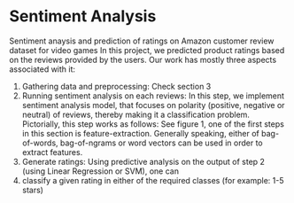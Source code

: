 # Sentiment Analysis

Sentiment anaysis and prediction of ratings on Amazon customer review dataset for video games
In this project, we predicted product ratings based on the reviews provided by the users. Our work has mostly three aspects associated with it:
1. Gathering data and preprocessing: Check section 3
2. Running sentiment analysis on each reviews: In this step, we implement sentiment analysis model, that focuses on polarity (positive, negative or neutral) of reviews, thereby making it a classification problem. Pictorially, this step works as follows: See figure 1, one of the first steps in this section is feature-extraction. Generally speaking, either of bag-of-words, bag-of-ngrams or word vectors can be used in order to extract features. 
3. Generate ratings: Using predictive analysis on the output of step 2 (using Linear Regression or SVM), one can 
4. classify a given rating in either of the required classes (for example: 1-5 stars)

